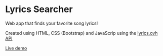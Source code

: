 # Lyrics Searcher

Web app that finds your favorite song lyrics!

Created using HTML, CSS (Bootstrap) and JavaScrip using the [lyrics.ovh API](https://lyricsovh.docs.apiary.io/#?ref=apilist.fun)

[Live demo](https://migfernandes01.github.io/lyric-searcher/)
